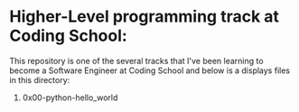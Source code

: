 # Higher-Level programming track at Coding School:
This repository is one of the several tracks that I've been learning to become a Software Engineer at Coding School and below is a displays files in this directory:

1. 0x00-python-hello_world


